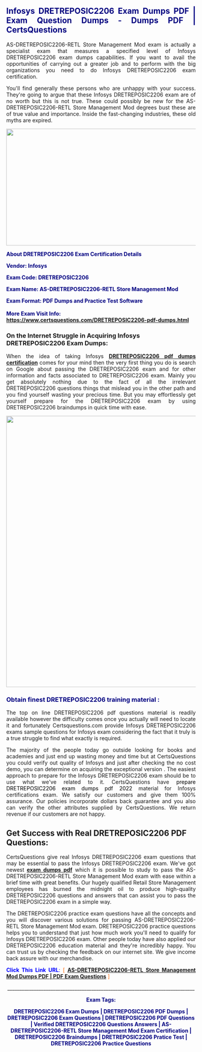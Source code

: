 <h2 style="text-align: justify;"><span style="color: #000080;">Infosys DRETREPOSIC2206 Exam Dumps PDF | Exam Question Dumps - Dumps PDF | CertsQuestions</span></h2>
<p style="text-align: justify;">AS-DRETREPOSIC2206-RETL Store Management Mod exam is actually a specialist exam that measures a specified level of Infosys  DRETREPOSIC2206 exam dumps capabilities. If you want to avail the opportunities of carrying out a greater job and to perform with the big organizations you need to do Infosys DRETREPOSIC2206 exam certification.</p>
<p style="text-align: justify;">You'll find generally these persons who are unhappy with your success. They're going to argue that these Infosys  DRETREPOSIC2206 exam are of no worth but this is not true. These could possibly be new for the AS-DRETREPOSIC2206-RETL Store Management Mod degrees bust these are of true value and importance. Inside the fast-changing industries, these old myths are expired.</p>
<p><img style="display: block; margin-left: auto; margin-right: auto;" src="https://i.imgur.com/eaP4ae9.png" width="840" height="310" /></p>
<p><span style="color: #000080;"><strong>About DRETREPOSIC2206 Exam Certification Details</strong></span></p>
<p><span style="color: #000080;"><strong>Vendor: Infosys<br /></strong></span></p>
<p><span style="color: #000080;"><strong>Exam Code: DRETREPOSIC2206</strong></span></p>
<p><span style="color: #000080;"><strong>Exam Name: AS-DRETREPOSIC2206-RETL Store Management Mod</strong></span></p>
<p><span style="color: #000080;"><strong>Exam Format: PDF Dumps and Practice Test Software<br /><br />More Exam Visit Info: <span style="color: #ff6600;"><a href="https://www.certsquestions.com/DRETREPOSIC2206-pdf-dumps.html">https://www.certsquestions.com/DRETREPOSIC2206-pdf-dumps.html</a></span></strong></span></p>
<h3>On the Internet Struggle in Acquiring Infosys DRETREPOSIC2206 Exam Dumps:</h3>
<p style="text-align: justify;">When the idea of taking Infosys <a href="https://www.certsquestions.com/DRETREPOSIC2206-pdf-dumps.html"><strong> DRETREPOSIC2206 pdf dumps certification</strong></a> comes for your mind then the very first thing you do is search on Google about passing the DRETREPOSIC2206 exam and for other information and facts associated to DRETREPOSIC2206 exam. Mainly you get absolutely nothing due to the fact of all the irrelevant DRETREPOSIC2206 questions things that mislead you in the other path and you find yourself wasting your precious time. But you may effortlessly get yourself prepare for the DRETREPOSIC2206 exam by using DRETREPOSIC2206 braindumps in quick time with ease.</p>
<p><a href="https://www.certsquestions.com/DRETREPOSIC2206-pdf-dumps.html"><img style="display: block; margin-left: auto; margin-right: auto;" src="https://i.imgur.com/pxhoKQ2.png" width="720" /></a></p>
<h3><span style="color: #000080;">Obtain finest  DRETREPOSIC2206 training material :</span></h3>
<p style="text-align: justify;">The top on line DRETREPOSIC2206 pdf questions material is readily available however the difficulty comes once you actually will need to locate it and fortunately Certsquestions.com provide Infosys DRETREPOSIC2206 exams sample questions for Infosys  exam considering the fact that it truly is a true struggle to find what exactly is required.</p>
<p style="text-align: justify;">The majority of the people today go outside looking for books and academies and just end up wasting money and time but at CertsQuestions you could verify out quality of Infosys  and just after checking the no cost demo, you can determine on acquiring the exceptional version . The easiest approach to prepare for the Infosys DRETREPOSIC2206 exam should be to use what we've related to it. CertsQuestions have <span style="color: #000000;">prepare DRETREPOSIC2206 exam dumps pdf 2022</span> material for Infosys certifications exam. We satisfy our customers and give them 100% assurance. Our policies incorporate dollars back guarantee and you also can verify the other attributes supplied by CertsQuestions. We return revenue if our customers are not happy.</p>
<h2>Get Success with Real DRETREPOSIC2206 PDF Questions:</h2>
<p style="text-align: justify;">CertsQuestions give real Infosys DRETREPOSIC2206 exam questions that may be essential to pass the Infosys  DRETREPOSIC2206 exam. We've got newest<strong>&nbsp;<a href="https://www.certsquestions.com/">exam dumps pdf</a></strong>&nbsp;which it is possible to study to pass the AS-DRETREPOSIC2206-RETL Store Management Mod exam with ease within a brief time with great benefits. Our hugely qualified Retail Store Management employees has burned the midnight oil to produce high-quality DRETREPOSIC2206 questions and answers that can assist you to pass the DRETREPOSIC2206 exam in a simple way.</p>
<p style="text-align: justify;">The DRETREPOSIC2206 practice exam questions have all the concepts and you will discover various solutions for passing AS-DRETREPOSIC2206-RETL Store Management Mod exam. DRETREPOSIC2206 practice questions helps you to understand that just how much work you'll need to qualify for Infosys  DRETREPOSIC2206 exam. Other people today have also applied our DRETREPOSIC2206 education material and they're incredibly happy. You can trust us by checking the feedback on our internet site. We give income back assure with our merchandise.</p>
<p style="text-align: justify;"><span style="color: #0000ff;"><strong>Click This Link URL</strong>:</span> <span style="color: #ff6600;">[ <strong><a href="https://www.certsquestions.com/retail-store-management-certification.html">AS-DRETREPOSIC2206-RETL Store Management Mod Dumps PDF | PDF Exam Questions</a></strong> ]</span></p>
<p style="text-align: center;">______________________________________________________________________________</p>
<p style="text-align: center;"><span style="color: #000080;"><strong>Exam Tags:</strong></span></p>
<p style="text-align: center;"><span style="color: #000080;"><strong>DRETREPOSIC2206 Exam Dumps | DRETREPOSIC2206 PDF Dumps | DRETREPOSIC2206 Exam Questions | DRETREPOSIC2206 PDF Questions | Verified DRETREPOSIC2206 Questions Answers | AS-DRETREPOSIC2206-RETL Store Management Mod Exam Certification | DRETREPOSIC2206 Braindumps | DRETREPOSIC2206 Pratice Test | DRETREPOSIC2206 Practice Questions</strong></span></p>
